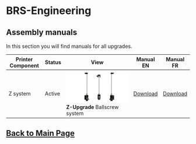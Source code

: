
# BRS-Engineering  
## Assembly manuals

In this section you will find manuals for all upgrades. 

Printer Component|Status|View|Manual EN|Manual FR
-----------------|------|-----------------------------------| :----: |  :---------------:
Z system|Active|![alt text](/image/Complete.PNG)<br> **Z-Upgrade** Ballscrew system|[Download](/manuals/manualEN.pdf)|[Download](/manuals/manualFR.pdf)  


## [Back to Main Page](/README.md)

